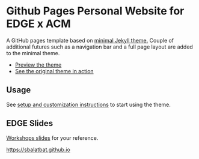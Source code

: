 # Github Pages Personal Website for EDGE x ACM 
A GitHub pages template based on [minimal Jekyll theme.](https://github.com/pages-themes/minimal)
Couple of additional futures such as a navigation bar and a full page layout are added to the minimal theme.

- [Preview the theme](https://kbsezginel.github.io/gh-pages-template/)
- [See the original theme in action](https://pages-themes.github.io/minimal/)

## Usage
See [setup and customization instructions](https://kbsezginel.github.io/gh-pages-template/setup) to start using the theme.


## EDGE Slides

[Workshops slides](https://docs.google.com/presentation/d/1ToS6iPzangpvVvmq7LQP90Cf1TqK6QwH6cugIhmD4uY/edit?usp=sharing) for your reference.

https://sbalatbat.github.io